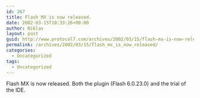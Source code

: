 ```yaml
---
id: 267
title: Flash MX is now released.
date: 2002-03-15T10:33:26+00:00
author: Niklas
layout: post
guid: http://www.protocol7.com/archives/2002/03/15/flash-mx-is-now-released/
permalink: /archives/2002/03/15/flash_mx_is_now_released/
categories:
  - Uncategorized
tags:
  - Uncategorized
---
```

<div class='microid-947d59c5d61775a5723d9b6cc68a6b2037865b0b'>
  <p>
    Flash MX is now released. Both the plugin (Flash 6.0.23.0) and the trial of the IDE.
  </p>
</div>